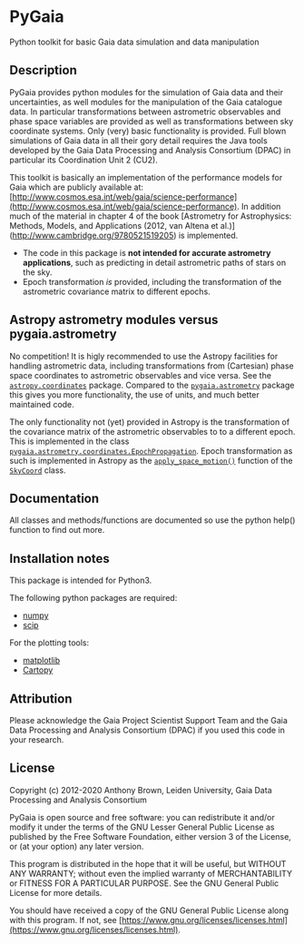 # PyGaia

Python toolkit for basic Gaia data simulation and data manipulation

## Description

PyGaia provides python modules for the simulation of Gaia data and their uncertainties, as well modules for the
manipulation of the Gaia catalogue data. In particular transformations between astrometric observables and phase space
variables are provided as well as transformations between sky coordinate systems. Only (very) basic functionality is
provided. Full blown simulations of Gaia data in all their gory detail requires the Java tools developed by the Gaia
Data Processing and Analysis Consortium (DPAC) in particular its Coordination Unit 2 (CU2).

This toolkit is basically an implementation of the performance models for Gaia
which are publicly available at:
[http://www.cosmos.esa.int/web/gaia/science-performance](http://www.cosmos.esa.int/web/gaia/science-performance). In
addition much of the material in chapter 4 of the book [Astrometry for
Astrophysics: Methods, Models, and Applications (2012, van Altena et al.)]
(http://www.cambridge.org/9780521519205) is implemented.

* The code in this package is __not intended for accurate astrometry applications__, such as predicting in detail
 astrometric paths of stars on the sky. 
* Epoch transformation _is_ provided, including the transformation of the astrometric covariance matrix to different
 epochs.
 
## Astropy astrometry modules versus pygaia.astrometry

No competition! It is higly recommended to use the Astropy facilities for handling astrometric data, including
transformations from (Cartesian) phase space coordinates to astrometric observables and vice versa. See the 
[`astropy.coordinates`](https://docs.astropy.org/en/stable/coordinates/index.html) package. Compared to the 
[`pygaia.astrometry`](./pygaia/astrometry) package this gives you more functionality, the use of units, and much better
 maintained code.
 
The only functionality not (yet) provided in Astropy is the transformation of the covariance matrix of the
astrometric observables to to a different epoch. This is implemented in the class 
[`pygaia.astrometry.coordinates.EpochPropagation`](./pygaia/astrometry/coordinates). Epoch transformation as such is
implemented in Astropy as the
 [`apply_space_motion()`](https://docs.astropy.org/en/stable/coordinates/apply_space_motion.html) function of
  the [`SkyCoord`](https://docs.astropy.org/en/stable/api/astropy.coordinates.SkyCoord.html#astropy.coordinates.SkyCoord)
   class.

## Documentation

All classes and methods/functions are documented so use the python help() function to find out more.

## Installation notes

This package is intended for Python3.

The following python packages are required:

* [numpy](https://numpy.org/)
* [scip](https://www.scipy.org/)

For the plotting tools:

* [matplotlib](https://matplotlib.org/)
* [Cartopy](https://scitools.org.uk/cartopy/docs/latest/)

## Attribution

Please acknowledge the Gaia Project Scientist Support Team and the Gaia Data Processing and Analysis Consortium 
(DPAC) if you used this code in your research.

## License

Copyright (c) 2012-2020 Anthony Brown, Leiden University, Gaia Data Processing and Analysis Consortium

PyGaia is open source and free software: you can redistribute it and/or modify
it under the terms of the GNU Lesser General Public License as published by the
Free Software Foundation, either version 3 of the License, or (at your option)
any later version.

This program is distributed in the hope that it will be useful, but WITHOUT ANY
WARRANTY; without even the implied warranty of MERCHANTABILITY or FITNESS FOR A
PARTICULAR PURPOSE.  See the GNU General Public License for more details.

You should have received a copy of the GNU General Public License along with
this program. If not, see [https://www.gnu.org/licenses/licenses.html](https://www.gnu.org/licenses/licenses.html).
